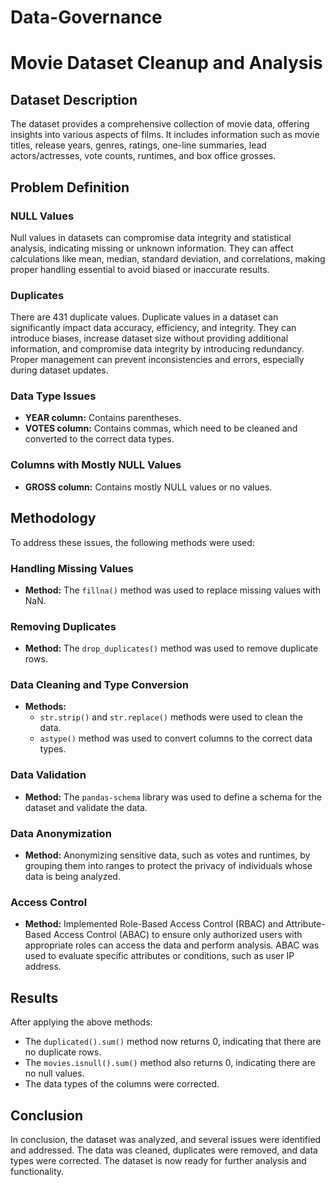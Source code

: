 # Data-Governance
# Movie Dataset Cleanup and Analysis

## Dataset Description

The dataset provides a comprehensive collection of movie data, offering insights into various aspects of films. It includes information such as movie titles, release years, genres, ratings, one-line summaries, lead actors/actresses, vote counts, runtimes, and box office grosses.

## Problem Definition

### NULL Values
Null values in datasets can compromise data integrity and statistical analysis, indicating missing or unknown information. They can affect calculations like mean, median, standard deviation, and correlations, making proper handling essential to avoid biased or inaccurate results.

### Duplicates
There are 431 duplicate values. Duplicate values in a dataset can significantly impact data accuracy, efficiency, and integrity. They can introduce biases, increase dataset size without providing additional information, and compromise data integrity by introducing redundancy. Proper management can prevent inconsistencies and errors, especially during dataset updates.

### Data Type Issues
- **YEAR column:** Contains parentheses.
- **VOTES column:** Contains commas, which need to be cleaned and converted to the correct data types.

### Columns with Mostly NULL Values
- **GROSS column:** Contains mostly NULL values or no values.

## Methodology

To address these issues, the following methods were used:

### Handling Missing Values
- **Method:** The `fillna()` method was used to replace missing values with NaN.

### Removing Duplicates
- **Method:** The `drop_duplicates()` method was used to remove duplicate rows.

### Data Cleaning and Type Conversion
- **Methods:**
  - `str.strip()` and `str.replace()` methods were used to clean the data.
  - `astype()` method was used to convert columns to the correct data types.

### Data Validation
- **Method:** The `pandas-schema` library was used to define a schema for the dataset and validate the data.

### Data Anonymization
- **Method:** Anonymizing sensitive data, such as votes and runtimes, by grouping them into ranges to protect the privacy of individuals whose data is being analyzed.

### Access Control
- **Method:** Implemented Role-Based Access Control (RBAC) and Attribute-Based Access Control (ABAC) to ensure only authorized users with appropriate roles can access the data and perform analysis. ABAC was used to evaluate specific attributes or conditions, such as user IP address.

## Results

After applying the above methods:
- The `duplicated().sum()` method now returns 0, indicating that there are no duplicate rows.
- The `movies.isnull().sum()` method also returns 0, indicating there are no null values.
- The data types of the columns were corrected.

## Conclusion

In conclusion, the dataset was analyzed, and several issues were identified and addressed. The data was cleaned, duplicates were removed, and data types were corrected. The dataset is now ready for further analysis and functionality.
